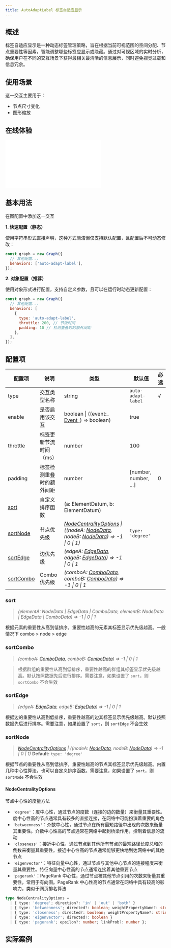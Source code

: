 ```yaml
---
title: AutoAdaptLabel 标签自适应显示
---
```


## 概述

标签自适应显示是一种动态标签管理策略，旨在根据当前可视范围的空间分配、节点重要性等因素，智能调整哪些标签应显示或隐藏。通过对可视区域的实时分析，确保用户在不同的交互场景下获得最相关最清晰的信息展示，同时避免视觉过载和信息冗余。

## 使用场景

这一交互主要用于：

- 节点尺寸变化
- 图形缩放

## 在线体验

<embed src="@/common/api/behaviors/auto-adapt-label.md"></embed>

## 基本用法

在图配置中添加这一交互

**1. 快速配置（静态）**

使用字符串形式直接声明，这种方式简洁但仅支持默认配置，且配置后不可动态修改：

```javascript
const graph = new Graph({
  // 其他配置...
  behaviors: ['auto-adapt-label'],
});
```

**2. 对象配置（推荐）**

使用对象形式进行配置，支持自定义参数，且可以在运行时动态更新配置：

```javascript
const graph = new Graph({
  // 其他配置...
  behaviors: [
    {
      type: 'auto-adapt-label',
      throttle: 200, // 节流时间
      padding: 10 // 检测重叠时的额外间距
    },
  ],
});
```

## 配置项

| 配置项        | 说明      | 类型         | 默认值            | 必选 |
| -------------- | -------------------------------------------------------- | ------------ | ------------ | ---- |
| type         | 交互类型名称                | string                   | `auto-adapt-label` | √   |
| enable       | 是否启用该交互              |  boolean \| ((event:_ [Event](/api/event#事件对象属性)_) => boolean)                           | true   |           |
| throttle     | 标签更新节流时间（ms）       | number                   | 100                |     |
| padding      | 标签检测重叠时的额外间距     | number | [number, number, ...]    | 0         |      |
| [sort](#sort)         | 自定义排序函数              | (a: ElementDatum, b: ElementDatum) |     |      |
| [sortNode](#sortNode)     | 节点优先级                  | _[NodeCentralityOptions](#nodecentralityoptions) \| ((nodeA: [NodeData](/manual/data#节点数据nodedata), nodeB: [NodeData](/manual/data#节点数据nodedata)) => -1 \| 0 \| 1)_  | `type: 'degree'` |       |
| [sortEdge](#sortEdge)     | 边优先级                    | _(edgeA: [EdgeData](/manual/data#边数据edgedata), edgeB: [EdgeData](/manual/data#边数据edgedata)) => -1 \| 0 \| 1_   |        |                      |
| [sortCombo](#sortCombo)    | Combo优先级                 |  _(comboA: [ComboData](/manual/data#组合数据combodata), comboB: [ComboData](/manual/data#组合数据combodata)) => -1 \| 0 \| 1_   |        |                        |

### sort

> _(elementA:_ _NodeData \| EdgeData \| ComboData, elementB:_ _NodeData \| EdgeData \| ComboData) => -1 \| 0 \| 1_

根据元素的重要性从高到低排序，重要性越高的元素其标签显示优先级越高。一般情况下 combo > node > edge

### sortCombo

> _(comboA: [ComboData](/manual/data#组合数据combodata), comboB: [ComboData](/manual/data#组合数据combodata)) => -1 \| 0 \| 1_

> 根据群组的重要性从高到低排序，重要性越高的群组其标签显示优先级越高。默认按照数据先后进行排序。需要注意，如果设置了 `sort`，则 `sortCombo` 不会生效

### sortEdge

> _(edgeA: [EdgeData](/manual/data#边数据edgedata), edgeB: [EdgeData](/manual/data#边数据edgedata)) => -1 \| 0 \| 1_

根据边的重要性从高到低排序，重要性越高的边其标签显示优先级越高。默认按照数据先后进行排序。需要注意，如果设置了 `sort`，则 `sortEdge` 不会生效

### sortNode

> _[NodeCentralityOptions](#nodecentralityoptions) \| ((nodeA: [NodeData](/manual/data#节点数据nodedata), nodeB: [NodeData](/manual/data#节点数据nodedata)) => -1 \| 0 \| 1)_ **Default:** `type: 'degree'`

根据节点的重要性从高到低排序，重要性越高的节点其标签显示优先级越高。内置几种中心性算法，也可以自定义排序函数。需要注意，如果设置了 `sort`，则 `sortNode` 不会生效

#### NodeCentralityOptions

节点中心性的度量方法

- `'degree'`：度中心性，通过节点的度数（连接的边的数量）来衡量其重要性。度中心性高的节点通常具有较多的直接连接，在网络中可能扮演着重要的角色
- `'betweenness'`：介数中心性，通过节点在所有最短路径中出现的次数来衡量其重要性。介数中心性高的节点通常在网络中起到桥梁作用，控制着信息的流动
- `'closeness'`：接近中心性，通过节点到其他所有节点的最短路径长度总和的倒数来衡量其重要性。接近中心性高的节点通常能够更快地到达网络中的其他节点
- `'eigenvector'`：特征向量中心性，通过节点与其他中心节点的连接程度来衡量其重要性。特征向量中心性高的节点通常连接着其他重要节点
- `'pagerank'`：PageRank 中心性，通过节点被其他节点引用的次数来衡量其重要性，常用于有向图。PageRank 中心性高的节点通常在网络中具有较高的影响力，类似于网页排名算法


```typescript
type NodeCentralityOptions =
  | { type: 'degree'; direction?: 'in' | 'out' | 'both' }
  | { type: 'betweenness'; directed?: boolean; weightPropertyName?: string }
  | { type: 'closeness'; directed?: boolean; weightPropertyName?: string }
  | { type: 'eigenvector'; directed?: boolean }
  | { type: 'pagerank'; epsilon?: number; linkProb?: number };
```

## 实际案例

<Playground path="behavior/auto-adapt-label/demo/basic.js" rid="default-auto-adapt-label"></Playground>